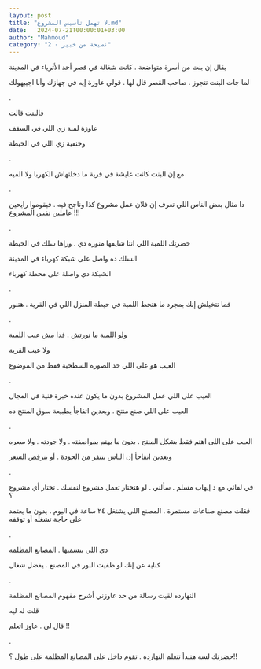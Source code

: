 ```yaml
---
layout: post
title: "لا تهمل تأسيس المشروع.md"
date:   2024-07-21T00:00:01+03:00
author: "Mahmoud"
category: "2 - نصيحة من خبير"
---
```

يقال إن بنت من أسرة متواضعة . كانت شغالة في قصر أحد
الأثرياء في المدينة

لما جات البنت تتجوز . صاحب القصر قال لها . قولي عاوزة
إيه في جهازك وأنا اجيبهولك

.

فالبنت قالت

عاوزة لمبة زي اللي في السقف

وحنفية زي اللي في الحيطة

.

مع إن البنت كانت عايشة في قرية ما دخلتهاش الكهربا ولا
الميه

.

دا مثال بعض الناس اللي تعرف إن فلان عمل مشروع كذا وناجح
فيه . فيقوموا رايحين عاملين نفس المشروع !!!

.

حضرتك اللمبة اللي انتا شايفها منورة دي . وراها سلك في
الحيطة

السلك ده واصل على شبكة كهرباء في المدينة

الشبكة دي واصلة على محطة كهرباء

.

فما تتخيلش إنك بمجرد ما هتحط اللمبة في حيطة المنزل اللي
في القرية . هتنور

.

ولو اللمبة ما نورتش . فدا مش عيب اللمبة

ولا عيب القرية

العيب هو على اللي خد الصورة السطحية فقط من
الموضوع

.

العيب على اللي عمل المشروع بدون ما يكون عنده خبرة فنية
في المجال

العيب على اللي صنع منتج . وبعدين اتفاجأ بطبيعة سوق
المنتج ده

.

العيب على اللي اهتم فقط بشكل المنتج . بدون ما يهتم
بمواصفته . ولا جودته . ولا سعره

وبعدين اتفاجأ إن الناس بتنفر من الجودة . أو بترفض
السعر

.

في لقائي مع د إيهاب مسلم . سألني . لو هتختار تعمل مشروع
لنفسك . تختار أي مشروع ؟

فقلت مصنع صناعات مستمرة . المصنع اللي يشتغل ٢٤ ساعة في
اليوم . بدون ما يعتمد على حاجة تشغله أو توقفه

.

دي اللي بنسميها . المصانع المظلمة

كناية عن إنك لو طفيت النور في المصنع . يفضل شغال

.

النهارده لقيت رسالة من حد عاوزني أشرح مفهوم المصانع
المظلمة

قلت له ليه

قال لي . عاوز اتعلم !!

.

حضرتك لسه هتبدأ تتعلم النهارده . تقوم داخل على المصانع
المظلمة على طول ؟!!
